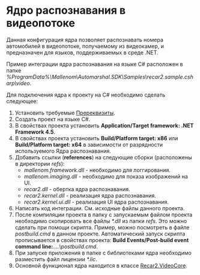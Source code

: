 # Ядро распознавания в видеопотоке

Данная конфигурация ядра позволяет распознавать номера автомобилей в видеопотоке, получаемому из видеокамер, и предназначен для языков, поддерживаемых в среде .NET.


Пример интеграции ядра распознавания на языке С# расположен в папке _%ProgramData%\Mallenom\Automarshal.SDK\Samples\recar2.sample.csharp\video_.


Для подключения ядра к проекту на C# необходимо сделать следующее:
&nbsp;<ol><li>
Установить требуемые <a href="Prerequisites">Пререквизиты</a>.</li><li>
Создать проект на языке C#.</li><li>
В свойствах проекта установить **Application/Target framework: .NET Framework 4.5**.</li><li>
В свойствах проекта установить **Build/Platform target: x86** или **Build/Platform target: x64** в зависимости от разрядности используемого Ядра распознавания.</li><li>
Добавить ссылки (**references**) на следующие сборки (расположены в директории _refs_):
&nbsp;<ul><li>
_mallenom.framework.dll_ - необходимо для логгирования.</li><li>
_mallenom.imaging.dll_ - необходимо для показа изображений на UI.</li><li>
_recar2.dll_ - обертка ядра распознавания.</li><li>
_recar2.kernel.dll_ - реализация ядра распознавания.</li><li>
_recar2.kernel.ui.dll_ - реализация UI ядра распознавания.</li></ul></li><li>
Написать код интеграции. См. исходные файлы данного проекта.</li><li>
После компиляции проекта в папку с запускаемым файлом проекта необходимо скопировать все файлы _*.dll_ из папки _refs_. Это можно сделать при помощи скрипта. Пример, можно посмотреть в файле _postbuild.cmd_ в данном проекте. Автоматический запуск скрипта прописывается в свойствах проекта: **Build Events/Post-build event command line:**_..\..\postbuild.cmd_.</li><li>
При запуске приложения в папке с библиотеками ядра необходимо разместить файл лицензии _*.lic_.</li><li>
Основной функционал ядра находится в классе <a href="cb693d57-5030-3855-e4bc-6cd1f1721585">Recar2.VideoCore</a>.</li></ol>&nbsp;
